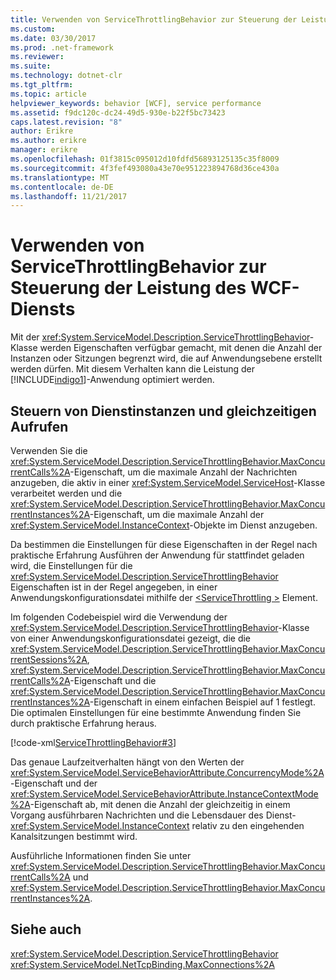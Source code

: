 ```yaml
---
title: Verwenden von ServiceThrottlingBehavior zur Steuerung der Leistung des WCF-Diensts
ms.custom: 
ms.date: 03/30/2017
ms.prod: .net-framework
ms.reviewer: 
ms.suite: 
ms.technology: dotnet-clr
ms.tgt_pltfrm: 
ms.topic: article
helpviewer_keywords: behavior [WCF], service performance
ms.assetid: f9dc120c-dc24-49d5-930e-b22f5bc73423
caps.latest.revision: "8"
author: Erikre
ms.author: erikre
manager: erikre
ms.openlocfilehash: 01f3815c095012d10fdfd56893125135c35f8009
ms.sourcegitcommit: 4f3fef493080a43e70e951223894768d36ce430a
ms.translationtype: MT
ms.contentlocale: de-DE
ms.lasthandoff: 11/21/2017
---
```

# <a name="using-servicethrottlingbehavior-to-control-wcf-service-performance"></a>Verwenden von ServiceThrottlingBehavior zur Steuerung der Leistung des WCF-Diensts
Mit der <xref:System.ServiceModel.Description.ServiceThrottlingBehavior>-Klasse werden Eigenschaften verfügbar gemacht, mit denen die Anzahl der Instanzen oder Sitzungen begrenzt wird, die auf Anwendungsebene erstellt werden dürfen. Mit diesem Verhalten kann die Leistung der [!INCLUDE[indigo1](../../../../includes/indigo1-md.md)]-Anwendung optimiert werden.  
  
## <a name="controlling-service-instances-and-concurrent-calls"></a>Steuern von Dienstinstanzen und gleichzeitigen Aufrufen  
 Verwenden Sie die <xref:System.ServiceModel.Description.ServiceThrottlingBehavior.MaxConcurrentCalls%2A>-Eigenschaft, um die maximale Anzahl der Nachrichten anzugeben, die aktiv in einer <xref:System.ServiceModel.ServiceHost>-Klasse verarbeitet werden und die <xref:System.ServiceModel.Description.ServiceThrottlingBehavior.MaxConcurrentInstances%2A>-Eigenschaft, um die maximale Anzahl der <xref:System.ServiceModel.InstanceContext>-Objekte im Dienst anzugeben.  
  
 Da bestimmen die Einstellungen für diese Eigenschaften in der Regel nach praktische Erfahrung Ausführen der Anwendung für stattfindet geladen wird, die Einstellungen für die <xref:System.ServiceModel.Description.ServiceThrottlingBehavior> Eigenschaften ist in der Regel angegeben, in einer Anwendungskonfigurationsdatei mithilfe der [ \<ServiceThrottling >](../../../../docs/framework/configure-apps/file-schema/wcf/servicethrottling.md) Element.  
  
 Im folgenden Codebeispiel wird die Verwendung der <xref:System.ServiceModel.Description.ServiceThrottlingBehavior>-Klasse von einer Anwendungskonfigurationsdatei gezeigt, die die <xref:System.ServiceModel.Description.ServiceThrottlingBehavior.MaxConcurrentSessions%2A>, <xref:System.ServiceModel.Description.ServiceThrottlingBehavior.MaxConcurrentCalls%2A>-Eigenschaft und die <xref:System.ServiceModel.Description.ServiceThrottlingBehavior.MaxConcurrentInstances%2A>-Eigenschaft in einem einfachen Beispiel auf 1 festlegt. Die optimalen Einstellungen für eine bestimmte Anwendung finden Sie durch praktische Erfahrung heraus.  
  
 [!code-xml[ServiceThrottlingBehavior#3](../../../../samples/snippets/csharp/VS_Snippets_CFX/servicethrottlingbehavior/cs/hostapplication.exe.config#3)]  
  
 Das genaue Laufzeitverhalten hängt von den Werten der <xref:System.ServiceModel.ServiceBehaviorAttribute.ConcurrencyMode%2A>-Eigenschaft und der <xref:System.ServiceModel.ServiceBehaviorAttribute.InstanceContextMode%2A>-Eigenschaft ab, mit denen die Anzahl der gleichzeitig in einem Vorgang ausführbaren Nachrichten und die Lebensdauer des Dienst-<xref:System.ServiceModel.InstanceContext> relativ zu den eingehenden Kanalsitzungen bestimmt wird.  
  
 Ausführliche Informationen finden Sie unter <xref:System.ServiceModel.Description.ServiceThrottlingBehavior.MaxConcurrentCalls%2A> und <xref:System.ServiceModel.Description.ServiceThrottlingBehavior.MaxConcurrentInstances%2A>.  
  
## <a name="see-also"></a>Siehe auch  
 <xref:System.ServiceModel.Description.ServiceThrottlingBehavior>  
 <xref:System.ServiceModel.NetTcpBinding.MaxConnections%2A>
